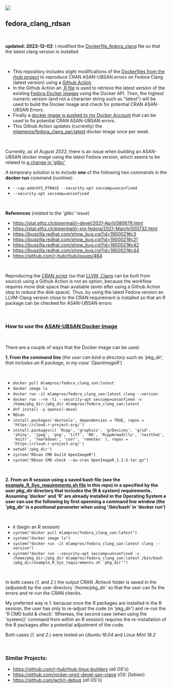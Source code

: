 
[![](https://img.shields.io/docker/automated/mlampros/fedora_clang_san.svg)](https://hub.docker.com/r/mlampros/fedora_clang_san)


## **fedora_clang_rdsan**

<br>

**updated: 2023-12-02**: I modified the [Dockerfile_fedora_clang](https://github.com/mlampros/fedora_clang_rdsan/blob/master/Dockerfile_fedora_clang) file so that the latest clang version is installed

<br>

* This repository includes slight modifications of the [Dockerfiles from the rhub project](https://github.com/r-hub/rhub-linux-builders) to reproduce CRAN ASAN-UBSAN errors on Fedora Clang (latest version) using a [Github Action](https://github.com/mlampros/fedora_clang_rdsan/blob/master/.github/workflows/gh_action.yml)
* In the Github Action an [.R file](https://github.com/mlampros/fedora_clang_rdsan/blob/master/fedora_latest_version.R) is used to retrieve the latest version of the existing [Fedora Docker images](https://hub.docker.com/v2/repositories/library/fedora/tags) using the Docker API. Then, the highest numeric version (and not a character string such as "latest") will be used to build the Docker Image and check for potential CRAN ASAN-UBSAN Errors.
* Finally a [docker image is pushed to my Docker Account](https://hub.docker.com/repository/docker/mlampros/fedora_clang_san) that can be used to fix potential CRAN ASAN-UBSAN errors.
* This Github Action updates (currently) the [mlampros/fedora_clang_san:latest](https://hub.docker.com/repository/docker/mlampros/fedora_clang_san) docker image once per week.

<br>

Currently, as of *August 2022*, there is an issue when building an ASAN-UBSAN docker image using the latest Fedora version, which seems to be related to [a change in 'glibc'](https://bugzilla.redhat.com/show_bug.cgi?id=1900021#c3)

A temporary solution is to include **one** of the following two commands in the **docker run** command (*runtime*):

* `--cap-add=SYS_PTRACE --security-opt seccomp=unconfined`
* `--security-opt seccomp=unconfined`

<br>

**References** (*related to the 'glibc' issue*)

* https://stat.ethz.ch/pipermail/r-devel/2021-April/080679.html
* https://stat.ethz.ch/pipermail/r-sig-fedora/2021-March/000732.html
* https://bugzilla.redhat.com/show_bug.cgi?id=1900021#c3
* https://bugzilla.redhat.com/show_bug.cgi?id=1900021#c21
* https://bugzilla.redhat.com/show_bug.cgi?id=1900021#c42
* https://bugzilla.redhat.com/show_bug.cgi?id=1900021#c44
* https://github.com/r-hub/rhub/issues/464

<br>

Reproducing the [CRAN script](https://www.stats.ox.ac.uk/pub/bdr/Rconfig/r-devel-linux-x86_64-fedora-clang) (so that [LLVM, Clang](https://github.com/llvm/llvm-project/releases) can be built from source) using a Github Action is not an option, because the workflow requires more disk space than available (even after using a Github Action step to reduce the disk space). Thus, by using the latest Fedora version an LLVM-Clang version close to the CRAN requirement is installed so that an R package can be checked for ASAN-UBSAN errors.

<br>

### **How to use the [ASAN-UBSAN Docker Image](https://hub.docker.com/repository/docker/mlampros/fedora_clang_san)**

<br>

There are a couple of ways that the Docker image can be used:

**1. From the command line** (*the user can bind a directory such as 'pkg_dir', that includes an R package, in my case 'OpenImageR'*)

<br>

* `docker pull mlampros/fedora_clang_san:latest`
* `docker image ls`
* `docker run -it mlampros/fedora_clang_san:latest clang --version`
* `docker run --rm -ti --security-opt seccomp=unconfined -v /home/pkg_dir:/pkg_dir mlampros/fedora_clang_san:latest`
* `dnf install -y openssl-devel`
* `RDsan`
* `install.packages('devtools', dependencies = TRUE, repos = 'https://cloud.r-project.org/')`
* `install.packages(c( 'Rcpp', 'graphics', 'grDevices', 'grid', 'shiny', 'jpeg', 'png', 'tiff', 'R6', 'RcppArmadillo', 'testthat', 'knitr', 'rmarkdown', 'covr', 'remotes' ), repos = 'https://cloud.r-project.org/')`
* `setwd('/pkg_dir')`
* `system("RDsan CMD build OpenImageR")`
* `system("RDsan CMD check --as-cran OpenImageR_1.2.5.tar.gz")`

<br>

**2. From an R session using a saved bash file (see the [example_R_Sys_requirements.sh file](https://github.com/mlampros/fedora_clang_rdsan/blob/master/example_R_Sys_requirements.sh) in this repo) in a specified by the user *pkg_dir* directory that includes the (R & system) requirements. Assuming 'docker' and 'R' are already installed in the Operating System a user can use the following by first openning a command line window (the 'pkg_dir' is a positional parameter when using '/bin/bash' in 'docker run')**

<br>

* `R` (begin an R session)
* `system("docker pull mlampros/fedora_clang_san:latest")`
* `system("docker image ls")`
* `system("docker run -it mlampros/fedora_clang_san:latest clang --version")`
* `system("docker run --security-opt seccomp=unconfined -v /home/pkg_dir:/pkg_dir mlampros/fedora_clang_san:latest /bin/bash /pkg_dir/example_R_Sys_requirements.sh 'pkg_dir'")`

<br>

In both cases (*1.* and *2.*) the output CRAN *.Rcheck* folder is saved in the (adjusted) by the user directory '/home/pkg_dir' so that the user can fix the errors and re-run the CRAN checks.

My preferred way is *1.* because once the R packages are installed in the R session, the user has only to re-adjust the code (in 'pkg_dir') and re-run the 'R CMD build & check'. Whereas, the second case (when using the 'system()' command from within an R session) requires the re-installation of the R packages after a potential adjustment of the code.

Both cases (*1.* and *2.*) were tested on *Ubuntu 18.04* and *Linux Mint 18.2*

<br>

### **Similar Projects:**

* https://github.com/r-hub/rhub-linux-builders (*all OS's*)
* https://github.com/rocker-org/r-devel-san-clang (*OS: Debian*)
* https://github.com/wch/r-debug (*all OS's*)

<br>
